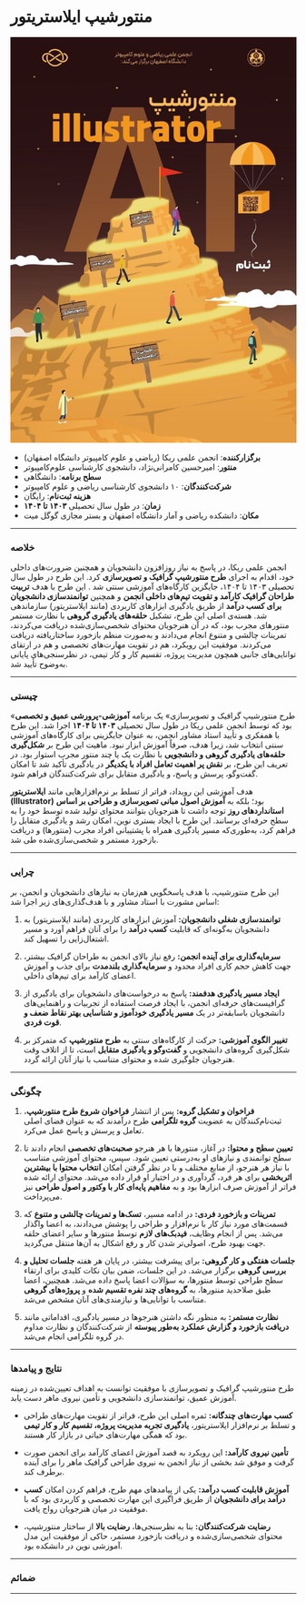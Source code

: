 # منتورشیپ ایلاستریتور

![alt text](./statics/mentoship.illustrator.jpg)

- **برگزارکننده**: انجمن علمی ریکا (ریاضی و علوم کامپیوتر دانشگاه اصفهان)
- **منتور**: امیرحسین کامرانی‌نژاد، دانشجوی کارشناسی علوم‌کامپیوتر
- **سطح برنامه**: دانشگاهی
- **شرکت‌کنندگان**: ۱۰ دانشجوی کارشناسی ریاضی و علوم کامپیوتر
- **هزینه ثبت‌نام**: رایگان
- **زمان**: در طول سال تحصیلی **۱۴۰۳ تا ۱۴۰۴**
- **مکان**: دانشکده ریاضی و آمار دانشگاه اصفهان و بستر مجازی گوگل میت



---
### خلاصه  

انجمن علمی ریکا، در پاسخ به نیاز روزافزون دانشجویان و همچنین ضرورت‌های داخلی خود، اقدام به اجرای **طرح منتورشیپ گرافیک و تصویرسازی** کرد. این طرح در طول سال تحصیلی ۱۴۰۳ تا ۱۴۰۴، جایگزین کارگاه‌های آموزشی سنتی شد . این طرح با هدف **تربیت طراحان گرافیک کارآمد و تقویت تیم‌های داخلی انجمن** و همچنین **توانمندسازی دانشجویان برای کسب درآمد** از طریق یادگیری ابزارهای کاربردی (مانند ایلاستریتور) سازماندهی شد. هسته‌ی اصلی این طرح، تشکیل **حلقه‌های یادگیری گروهی** با نظارت مستمر منتورهای مجرب بود، که در آن هنرجویان محتوای شخصی‌سازی‌شده دریافت می‌کردند، تمرینات چالشی و متنوع انجام می‌دادند و به‌صورت منظم بازخورد ساختاریافته دریافت می‌کردند. موفقیت این رویکرد، هم در تقویت مهارت‌های تخصصی و هم در ارتقای توانایی‌های جانبی همچون مدیریت پروژه، تقسیم کار و کار تیمی، در نظرسنجی‌های پایانی به‌وضوح تأیید شد.

---
### چیستی  

«طرح منتورشیپ گرافیک و تصویرسازی» یک برنامه **آموزشی-پرورشی عمیق و تخصصی** بود که توسط انجمن علمی ریکا در طول سال تحصیلی **۱۴۰۳ تا ۱۴۰۴** اجرا شد. این طرح با همفکری و تأیید استاد مشاور انجمن، به عنوان جایگزینی برای کارگاه‌های آموزشی سنتی انتخاب شد، زیرا هدف، صرفاً آموزش ابزار نبود. ماهیت این طرح بر **شکل‌گیری حلقه‌های یادگیری گروهی و دانشجویی** با نظارت یک یا چند منتور مجرب استوار بود. در تعریف این طرح، بر **نقش پر اهمیت تعامل افراد با یکدیگر** در یادگیری تأکید شد تا امکان گفت‌وگو، پرسش و پاسخ، و یادگیری متقابل برای شرکت‌کنندگان فراهم شود.

هدف آموزشی این رویداد، فراتر از تسلط بر نرم‌افزارهایی مانند **ایلاستریتور (Illustrator)** بود؛ بلکه به **آموزش اصول مبانی تصویرسازی و طراحی بر اساس استانداردهای روز** توجه داشت تا هنرجویان بتوانند محتوای تولید شده توسط خود را به سطح حرفه‌ای برسانند. این طرح با ایجاد بستری نوین، امکان رشد و یادگیری متقابل را فراهم کرد، به‌طوری‌که مسیر یادگیری همراه با پشتیبانی افراد مجرب (منتورها) و دریافت بازخورد مستمر و شخصی‌سازی‌شده طی شد.

---
### چرایی  

این طرح منتورشیپ، با هدف پاسخگویی هم‌زمان به نیازهای دانشجویان و انجمن، بر اساس مشورت با استاد مشاور و با هدف‌گذاری‌های زیر اجرا شد:

1. **توانمندسازی شغلی دانشجویان:** آموزش ابزارهای کاربردی (مانند ایلاستریتور) به دانشجویان به‌گونه‌ای که قابلیت **کسب درآمد** را برای آنان فراهم آورد و مسیر اشتغال‌زایی را تسهیل کند.

2. **سرمایه‌گذاری برای آینده انجمن:** رفع نیاز بالای انجمن به طراحان گرافیک بیشتر، جهت کاهش حجم کاری افراد محدود و **سرمایه‌گذاری بلندمدت** برای جذب و آموزش اعضای کارآمد برای تیم‌های داخلی.

3. **ایجاد مسیر یادگیری هدفمند:** پاسخ به درخواست‌های دانشجویان برای یادگیری از گرافیست‌های حرفه‌ای انجمن، با ایجاد فرصت استفاده از تجربیات و راهنمایی‌های دانشجویان باسابقه‌تر در یک **مسیر یادگیری خودآموز و شناسایی بهتر نقاط ضعف و قوت فردی**.

4. **تغییر الگوی آموزشی:** حرکت از کارگاه‌های سنتی به **طرح منتورشیپ** که متمرکز بر شکل‌گیری گروه‌های دانشجویی و **گفت‌وگو و یادگیری متقابل** است، تا از اتلاف وقت هنرجویان جلوگیری شده و محتوای متناسب با نیاز آنان ارائه گردد.

---
### چگونگی

1. **فراخوان و تشکیل گروه:** پس از انتشار **فراخوان شروع طرح منتورشیپ**،‌ ثبت‌نام‌کنندگان به عضویت **گروه تلگرامی** طرح درآمدند که به عنوان فضای اصلی تعامل و پرسش و پاسخ عمل می‌کرد. 

2. **تعیین سطح و محتوا:** در آغاز، منتورها با هر هنرجو **صحبت‌های تخصصی** انجام دادند تا سطح توانمندی و نیازهای او به‌درستی تعیین شود. سپس، محتوای آموزشی متناسب با نیاز هر هنرجو، از منابع مختلف و با در نظر گرفتن امکان **انتخاب محتوا با بیشترین اثربخشی** برای هر فرد، گردآوری و در اختیار او قرار داده می‌شد. محتوای ارائه شده فراتر از آموزش صرف ابزارها بود و به **مفاهیم پایه‌ای کار با وکتور و اصول طراحی** نیز می‌پرداخت.

3. **تمرینات و بازخورد فردی:** در ادامه مسیر، **تسک‌ها و تمرینات چالشی و متنوع** که قسمت‌های مورد نیاز کار با نرم‌افزار و طراحی را پوشش می‌دادند، به اعضا واگذار می‌شد. پس از انجام وظایف، **فیدبک‌های لازم** توسط منتورها و سایر اعضای حلقه جهت بهبود طرح، اصولی‌تر شدن کار و رفع اشکال به آن‌ها منتقل می‌گردید.

4. **جلسات هفتگی و کار گروهی:** برای پیشرفت بیشتر، در پایان هر هفته **جلسات تحلیل و بررسی گروهی** برگزار می‌شد. در این جلسات، ضمن بیان نکات کلیدی برای ارتقاء سطح طراحی توسط منتورها، به سؤالات اعضا پاسخ داده می‌شد. همچنین، اعضا طبق صلاحدید منتورها، به **گروه‌های چند نفره تقسیم شده** و **پروژه‌های گروهی** متناسب با توانایی‌ها و نیازمندی‌های آنان مشخص می‌شد.

5. **نظارت مستمر:** به منظور نگه داشتن هنرجوها در مسیر یادگیری، اقداماتی مانند **دریافت بازخورد و گزارش عملکرد به‌طور پیوسته** از شرکت‌کنندگان و نظارت مداوم در گروه تلگرامی انجام می‌شد.

---
### نتایج و پیامدها

طرح منتورشیپ گرافیک و تصویرسازی با موفقیت توانست به اهداف تعیین‌شده در زمینه آموزش عمیق، توانمندسازی دانشجویی و تأمین نیروی ماهر دست یابد.

- **کسب مهارت‌های چندگانه:** ثمره اصلی این طرح، فراتر از تقویت مهارت‌های طراحی و تسلط بر نرم‌افزار ایلاستریتور، **یادگیری تجربه مدیریت پروژه، تقسیم کار و کار تیمی** بود که همگی مهارت‌های حیاتی در بازار کار هستند.

- **تأمین نیروی کارآمد:** این رویکرد به قصد آموزش اعضای کارآمد برای انجمن صورت گرفت و موفق شد بخشی از نیاز انجمن به نیروی طراحی گرافیک ماهر را برای آینده برطرف کند.

- **آموزش قابلیت کسب درآمد:** یکی از پیامدهای مهم طرح، فراهم کردن امکان **کسب درآمد برای دانشجویان** از طریق فراگیری این مهارت تخصصی و کاربردی بود که با موفقیت در میان هنرجویان رواج یافت.

- **رضایت شرکت‌کنندگان:** بنا به نظرسنجی‌ها، **رضایت بالا** از ساختار منتورشیپ، محتوای شخصی‌سازی‌شده و دریافت بازخورد مستمر، حاکی از موفقیت این مدل آموزشی نوین در دانشکده بود.

---
### ضمائم 

---
